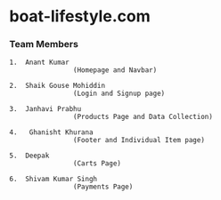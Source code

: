 # boat-lifestyle.com

### Team Members

    1.  Anant Kumar
                    (Homepage and Navbar)
                    
    2.  Shaik Gouse Mohiddin
                    (Login and Signup page)
                    
    3.  Janhavi Prabhu
                    (Products Page and Data Collection)
                    
    4.   Ghanisht Khurana
                    (Footer and Individual Item page)
                    
    5.  Deepak 
                    (Carts Page)
                    
    6.  Shivam Kumar Singh
                    (Payments Page)
                    
                    
                    
